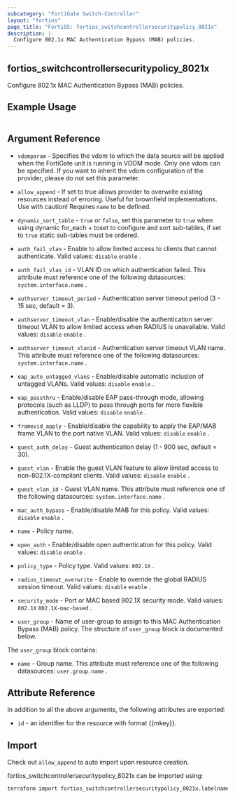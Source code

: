 ```yaml
---
subcategory: "FortiGate Switch-Controller"
layout: "fortios"
page_title: "FortiOS: fortios_switchcontrollersecuritypolicy_8021x"
description: |-
  Configure 802.1x MAC Authentication Bypass (MAB) policies.
---
```


## fortios_switchcontrollersecuritypolicy_8021x
Configure 802.1x MAC Authentication Bypass (MAB) policies.

## Example Usage

```hcl

```

## Argument Reference
* `vdomparam` - Specifies the vdom to which the data source will be applied when the FortiGate unit is running in VDOM mode. Only one vdom can be specified. If you want to inherit the vdom configuration of the provider, please do not set this parameter.
* `allow_append` - If set to true allows provider to overwrite existing resources instead of erroring. Useful for brownfield implementations. Use with caution! Requires `name` to be defined.
* `dynamic_sort_table` - `true` or `false`, set this parameter to `true` when using dynamic for_each + toset to configure and sort sub-tables, if set to `true` static sub-tables must be ordered.

* `auth_fail_vlan` - Enable to allow limited access to clients that cannot authenticate. Valid values: `disable` `enable` .
* `auth_fail_vlan_id` - VLAN ID on which authentication failed. This attribute must reference one of the following datasources: `system.interface.name` .
* `authserver_timeout_period` - Authentication server timeout period (3 - 15 sec, default = 3).
* `authserver_timeout_vlan` - Enable/disable the authentication server timeout VLAN to allow limited access when RADIUS is unavailable.  Valid values: `disable` `enable` .
* `authserver_timeout_vlanid` - Authentication server timeout VLAN name. This attribute must reference one of the following datasources: `system.interface.name` .
* `eap_auto_untagged_vlans` - Enable/disable automatic inclusion of untagged VLANs. Valid values: `disable` `enable` .
* `eap_passthru` - Enable/disable EAP pass-through mode, allowing protocols (such as LLDP) to pass through ports for more flexible authentication. Valid values: `disable` `enable` .
* `framevid_apply` - Enable/disable the capability to apply the EAP/MAB frame VLAN to the port native VLAN. Valid values: `disable` `enable` .
* `guest_auth_delay` - Guest authentication delay (1 - 900  sec, default = 30).
* `guest_vlan` - Enable the guest VLAN feature to allow limited access to non-802.1X-compliant clients. Valid values: `disable` `enable` .
* `guest_vlan_id` - Guest VLAN name. This attribute must reference one of the following datasources: `system.interface.name` .
* `mac_auth_bypass` - Enable/disable MAB for this policy. Valid values: `disable` `enable` .
* `name` - Policy name.
* `open_auth` - Enable/disable open authentication for this policy. Valid values: `disable` `enable` .
* `policy_type` - Policy type. Valid values: `802.1X` .
* `radius_timeout_overwrite` - Enable to override the global RADIUS session timeout. Valid values: `disable` `enable` .
* `security_mode` - Port or MAC based 802.1X security mode. Valid values: `802.1X` `802.1X-mac-based` .
* `user_group` - Name of user-group to assign to this MAC Authentication Bypass (MAB) policy. The structure of `user_group` block is documented below.

The `user_group` block contains:

* `name` - Group name. This attribute must reference one of the following datasources: `user.group.name` .

## Attribute Reference

In addition to all the above arguments, the following attributes are exported:
* `id` - an identifier for the resource with format {{mkey}}.

## Import

Check out `allow_append` to auto import upon resource creation.

fortios_switchcontrollersecuritypolicy_8021x can be imported using:
```sh
terraform import fortios_switchcontrollersecuritypolicy_8021x.labelname {{mkey}}
```
